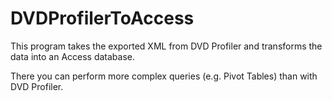 # DVDProfilerToAccess

This program takes the exported XML from DVD Profiler and transforms the data into an Access database.

There you can perform more complex queries (e.g. Pivot Tables) than with DVD Profiler.
